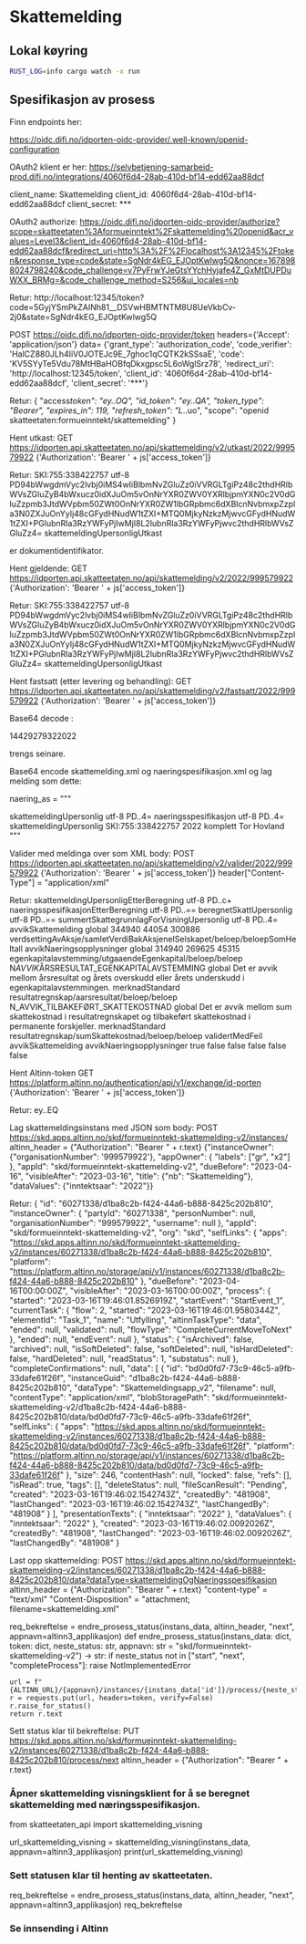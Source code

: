 # Skattemelding

## Lokal køyring

```bash
RUST_LOG=info cargo watch -x run
```

## Spesifikasjon av prosess

Finn endpoints her:

https://oidc.difi.no/idporten-oidc-provider/.well-known/openid-configuration

OAuth2 klient er her:
https://selvbetjening-samarbeid-prod.difi.no/integrations/4060f6d4-28ab-410d-bf14-edd62aa88dcf

client_name: Skattemelding
client_id: 4060f6d4-28ab-410d-bf14-edd62aa88dcf
client_secret: \*\*\*

OAuth2 authorize:
https://oidc.difi.no/idporten-oidc-provider/authorize?scope=skatteetaten%3Aformueinntekt%2Fskattemelding%20openid&acr_values=Level3&client_id=4060f6d4-28ab-410d-bf14-edd62aa88dcf&redirect_uri=http%3A%2F%2Flocalhost%3A12345%2Ftoken&response_type=code&state=SgNdr4kEG_EJOptKwlwg5Q&nonce=1678988024798240&code_challenge=v7PyFrwYJeGtsYYchHyjafe4Z_GxMtDUPDuWXX_BRMg=&code_challenge_method=S256&ui_locales=nb

Retur:
http://localhost:12345/token?code=5GyjYSmPkZAINh81\_\_DSVwHBMTNTM8U8UeVkbCv-2j0&state=SgNdr4kEG_EJOptKwlwg5Q

POST https://oidc.difi.no/idporten-oidc-provider/token
headers={'Accept': 'application/json'}
data= {'grant_type': 'authorization_code',
'code_verifier': 'HalCZ880JLh4IiV0JOTEJc9E_7ghoc1qCQTK2kSSsaE',
'code': 'KV5SYyTe5Vdu78MtHBaHOBfqDkxgpsc5L6oWglSrz78',
'redirect_uri': 'http://localhost:12345/token',
'client_id': '4060f6d4-28ab-410d-bf14-edd62aa88dcf',
'client_secret': '\*\*\*'}

Retur:
{
"access*token": "ey..OQ",
"id_token": "ey..QA",
"token_type": "Bearer",
"expires_in": 119,
"refresh_token": "L*..uo",
"scope": "openid skatteetaten:formueinntekt/skattemelding"
}

Hent utkast:
GET https://idporten.api.skatteetaten.no/api/skattemelding/v2/utkast/2022/999579922
{'Authorization': 'Bearer ' + js['access_token']}

Retur:
<skattemeldingOgNaeringsspesifikasjonforespoerselResponse xmlns="no:skatteetaten:fastsetting:formueinntekt:skattemeldingognaeringsspesifikasjon:forespoersel:response:v2">
<dokumenter>
<skattemeldingdokument>
<id>SKI:755:338422757</id>
<encoding>utf-8</encoding>
<content>PD94bWwgdmVyc2lvbj0iMS4wIiBlbmNvZGluZz0iVVRGLTgiPz48c2thdHRlbWVsZGluZyB4bWxucz0idXJuOm5vOnNrYXR0ZWV0YXRlbjpmYXN0c2V0dGluZzpmb3JtdWVpbm50ZWt0OnNrYXR0ZW1lbGRpbmc6dXBlcnNvbmxpZzpla3N0ZXJuOnYyIj48cGFydHNudW1tZXI+MTQ0MjkyNzkzMjwvcGFydHNudW1tZXI+PGlubnRla3RzYWFyPjIwMjI8L2lubnRla3RzYWFyPjwvc2thdHRlbWVsZGluZz4=</content>
<type>skattemeldingUpersonligUtkast</type>
</skattemeldingdokument>
</dokumenter>
</skattemeldingOgNaeringsspesifikasjonforespoerselResponse>

<id> er dokumentidentifikator.

Hent gjeldende:
GET https://idporten.api.skatteetaten.no/api/skattemelding/v2/2022/999579922
{'Authorization': 'Bearer ' + js['access_token']}

Retur:
<skattemeldingOgNaeringsspesifikasjonforespoerselResponse xmlns="no:skatteetaten:fastsetting:formueinntekt:skattemeldingognaeringsspesifikasjon:forespoersel:response:v2">
<dokumenter>
<skattemeldingdokument>
<id>SKI:755:338422757</id>
<encoding>utf-8</encoding>
<content>PD94bWwgdmVyc2lvbj0iMS4wIiBlbmNvZGluZz0iVVRGLTgiPz48c2thdHRlbWVsZGluZyB4bWxucz0idXJuOm5vOnNrYXR0ZWV0YXRlbjpmYXN0c2V0dGluZzpmb3JtdWVpbm50ZWt0OnNrYXR0ZW1lbGRpbmc6dXBlcnNvbmxpZzpla3N0ZXJuOnYyIj48cGFydHNudW1tZXI+MTQ0MjkyNzkzMjwvcGFydHNudW1tZXI+PGlubnRla3RzYWFyPjIwMjI8L2lubnRla3RzYWFyPjwvc2thdHRlbWVsZGluZz4=</content>
<type>skattemeldingUpersonligUtkast</type>
</skattemeldingdokument>
</dokumenter>
</skattemeldingOgNaeringsspesifikasjonforespoerselResponse>

Hent fastsatt (etter levering og behandling):
GET https://idporten.api.skatteetaten.no/api/skattemelding/v2/fastsatt/2022/999579922
{'Authorization': 'Bearer ' + js['access_token']}

Base64 decode <content>:

<?xml version="1.0" encoding="UTF-8"?><skattemelding xmlns="urn:no:skatteetaten:fastsetting:formueinntekt:skattemelding:upersonlig:ekstern:v2"><partsnummer>1442927932</partsnummer><inntektsaar>2022</inntektsaar></skattemelding>

<partsnummer> trengs seinare.

Base64 encode skattemelding.xml og naeringspesifikasjon.xml og lag melding som dette:

naering_as = """

<?xml version="1.0" encoding="utf-8" ?>
<skattemeldingOgNaeringsspesifikasjonRequest xmlns="no:skatteetaten:fastsetting:formueinntekt:skattemeldingognaeringsspesifikasjon:request:v2">
    <dokumenter>
        <dokument>
            <type>skattemeldingUpersonlig</type>
            <encoding>utf-8</encoding>
            <content>PD..4=</content>
        </dokument>
        <dokument>
            <type>naeringsspesifikasjon</type>
            <encoding>utf-8</encoding>
            <content>PD..4=</content>
        </dokument>
    </dokumenter>
    <dokumentreferanseTilGjeldendeDokument>
        <dokumenttype>skattemeldingUpersonlig</dokumenttype>
        <dokumentidentifikator>SKI:755:338422757</dokumentidentifikator>
    </dokumentreferanseTilGjeldendeDokument>
    <inntektsaar>2022</inntektsaar>
    <innsendingsinformasjon>
        <innsendingstype>komplett</innsendingstype>
        <opprettetAv>Tor Hovland</opprettetAv>
    </innsendingsinformasjon>
</skattemeldingOgNaeringsspesifikasjonRequest>
"""

Valider med meldinga over som XML body:
POST https://idporten.api.skatteetaten.no/api/skattemelding/v2/valider/2022/999579922
{'Authorization': 'Bearer ' + js['access_token']}
header["Content-Type"] = "application/xml"

Retur:
<skattemeldingOgNaeringsspesifikasjonResponse xmlns="no:skatteetaten:fastsetting:formueinntekt:skattemeldingognaeringsspesifikasjon:response:v2">
<dokumenter>
<dokument>
<type>skattemeldingUpersonligEtterBeregning</type>
<encoding>utf-8</encoding>
<content>PD..c+</content>
</dokument>
<dokument>
<type>naeringsspesifikasjonEtterBeregning</type>
<encoding>utf-8</encoding>
<content>PD..==</content>
</dokument>
<dokument>
<type>beregnetSkattUpersonlig</type>
<encoding>utf-8</encoding>
<content>PD..==</content>
</dokument>
<dokument>
<type>summertSkattegrunnlagForVisningUpersonlig</type>
<encoding>utf-8</encoding>
<content>PD..4=</content>
</dokument>
</dokumenter>
<avvikEtterBeregning>
<avvik>
<avvikstype>avvikSkattemelding</avvikstype>
<forekomstidentifikator>global</forekomstidentifikator>
<mottattVerdi>344940</mottattVerdi>
<beregnetVerdi>44054</beregnetVerdi>
<avvikIVerdi>300886</avvikIVerdi>
<sti>verdsettingAvAksje/samletVerdiBakAksjeneISelskapet/beloep/beloepSomHeltall</sti>
</avvik>
<avvik>
<avvikstype>avvikNaeringsopplysninger</avvikstype>
<forekomstidentifikator>global</forekomstidentifikator>
<mottattVerdi>314940</mottattVerdi>
<beregnetVerdi>269625</beregnetVerdi>
<avvikIVerdi>45315</avvikIVerdi>
<sti>egenkapitalavstemming/utgaaendeEgenkapital/beloep/beloep</sti>
</avvik>
</avvikEtterBeregning>
<veiledningEtterKontroll>
<veiledning>
<veiledningstype>N*AVVIK*ÅRSRESULTAT_EGENKAPITALAVSTEMMING</veiledningstype>
<forekomstidentifikator>global</forekomstidentifikator>
<hjelpetekst>Det er avvik mellom årsresultat og årets overskudd eller årets underskudd i egenkapitalavstemmingen.</hjelpetekst>
<betjeningsstrategi>merknadStandard</betjeningsstrategi>
<sti>resultatregnskap/aarsresultat/beloep/beloep</sti>
</veiledning>
<veiledning>
<veiledningstype>N_AVVIK_TILBAKEFØRT_SKATTEKOSTNAD</veiledningstype>
<forekomstidentifikator>global</forekomstidentifikator>
<hjelpetekst>Det er avvik mellom sum skattekostnad i resultatregnskapet og tilbakeført skattekostnad i permanente forskjeller.</hjelpetekst>
<betjeningsstrategi>merknadStandard</betjeningsstrategi>
<sti>resultatregnskap/sumSkattekostnad/beloep/beloep</sti>
</veiledning>
</veiledningEtterKontroll>
<resultatAvValidering>validertMedFeil</resultatAvValidering>
<aarsakTilValidertMedFeil>avvikSkattemelding</aarsakTilValidertMedFeil>
<aarsakTilValidertMedFeil>avvikNaeringsopplysninger</aarsakTilValidertMedFeil>
<informasjonOmUpersonligSkattesubjekt>
<erFritattForFormuesskatt>true</erFritattForFormuesskatt>
<erOmfattetAvSaerreglerForKraftforetak>false</erOmfattetAvSaerreglerForKraftforetak>
<erOmfattetAvPetroleumsskatteloven>false</erOmfattetAvPetroleumsskatteloven>
<erOmfattetAvRederiskatteordningen>false</erOmfattetAvRederiskatteordningen>
<erOmfattetAvFinansskattPaaLoennOgOverskudd>false</erOmfattetAvFinansskattPaaLoennOgOverskudd>
<harLeveringsfritak>false</harLeveringsfritak>
</informasjonOmUpersonligSkattesubjekt>
</skattemeldingOgNaeringsspesifikasjonResponse>

Hent Altinn-token
GET https://platform.altinn.no/authentication/api/v1/exchange/id-porten
{'Authorization': 'Bearer ' + js['access_token']}

Retur:
ey..EQ

Lag skattemeldingsinstans med JSON som body:
POST https://skd.apps.altinn.no/skd/formueinntekt-skattemelding-v2/instances/
altinn_header = {"Authorization": "Bearer " + r.text}
{"instanceOwner": {"organisationNumber": '999579922'},
"appOwner": {
"labels": ["gr", "x2"]
}, "appId": "skd/formueinntekt-skattemelding-v2", "dueBefore": "2023-04-16", "visibleAfter": "2023-03-16",
"title": {"nb": "Skattemelding"}, "dataValues": {"inntektsaar": "2022"}}

Retur:
{
"id": "60271338/d1ba8c2b-f424-44a6-b888-8425c202b810",
"instanceOwner": {
"partyId": "60271338",
"personNumber": null,
"organisationNumber": "999579922",
"username": null
},
"appId": "skd/formueinntekt-skattemelding-v2",
"org": "skd",
"selfLinks": {
"apps": "https://skd.apps.altinn.no/skd/formueinntekt-skattemelding-v2/instances/60271338/d1ba8c2b-f424-44a6-b888-8425c202b810",
"platform": "https://platform.altinn.no/storage/api/v1/instances/60271338/d1ba8c2b-f424-44a6-b888-8425c202b810"
},
"dueBefore": "2023-04-16T00:00:00Z",
"visibleAfter": "2023-03-16T00:00:00Z",
"process": {
"started": "2023-03-16T19:46:01.8526919Z",
"startEvent": "StartEvent_1",
"currentTask": {
"flow": 2,
"started": "2023-03-16T19:46:01.9580344Z",
"elementId": "Task_1",
"name": "Utfylling",
"altinnTaskType": "data",
"ended": null,
"validated": null,
"flowType": "CompleteCurrentMoveToNext"
},
"ended": null,
"endEvent": null
},
"status": {
"isArchived": false,
"archived": null,
"isSoftDeleted": false,
"softDeleted": null,
"isHardDeleted": false,
"hardDeleted": null,
"readStatus": 1,
"substatus": null
},
"completeConfirmations": null,
"data": [
{
"id": "bd0d0fd7-73c9-46c5-a9fb-33dafe61f26f",
"instanceGuid": "d1ba8c2b-f424-44a6-b888-8425c202b810",
"dataType": "Skattemeldingsapp_v2",
"filename": null,
"contentType": "application/xml",
"blobStoragePath": "skd/formueinntekt-skattemelding-v2/d1ba8c2b-f424-44a6-b888-8425c202b810/data/bd0d0fd7-73c9-46c5-a9fb-33dafe61f26f",
"selfLinks": {
"apps": "https://skd.apps.altinn.no/skd/formueinntekt-skattemelding-v2/instances/60271338/d1ba8c2b-f424-44a6-b888-8425c202b810/data/bd0d0fd7-73c9-46c5-a9fb-33dafe61f26f",
"platform": "https://platform.altinn.no/storage/api/v1/instances/60271338/d1ba8c2b-f424-44a6-b888-8425c202b810/data/bd0d0fd7-73c9-46c5-a9fb-33dafe61f26f"
},
"size": 246,
"contentHash": null,
"locked": false,
"refs": [],
"isRead": true,
"tags": [],
"deleteStatus": null,
"fileScanResult": "Pending",
"created": "2023-03-16T19:46:02.1542743Z",
"createdBy": "481908",
"lastChanged": "2023-03-16T19:46:02.1542743Z",
"lastChangedBy": "481908"
}
],
"presentationTexts": {
"inntektsaar": "2022"
},
"dataValues": {
"inntektsaar": "2022"
},
"created": "2023-03-16T19:46:02.0092026Z",
"createdBy": "481908",
"lastChanged": "2023-03-16T19:46:02.0092026Z",
"lastChangedBy": "481908"
}

Last opp skattemelding:
POST https://skd.apps.altinn.no/skd/formueinntekt-skattemelding-v2/instances/60271338/d1ba8c2b-f424-44a6-b888-8425c202b810/data?dataType=skattemeldingOgNaeringsspesifikasjon
altinn_header = {"Authorization": "Bearer " + r.text}
"content-type" = "text/xml"
"Content-Disposition" = "attachment; filename=skattemelding.xml"

req_bekreftelse = endre_prosess_status(instans_data, altinn_header, "next", appnavn=altinn3_applikasjon)
def endre_prosess_status(instans_data: dict, token: dict, neste_status: str,
appnavn: str = "skd/formueinntekt-skattemelding-v2") -> str:
if neste_status not in ["start", "next", "completeProcess"]:
raise NotImplementedError

    url = f"{ALTINN_URL}/{appnavn}/instances/{instans_data['id']}/process/{neste_status}"
    r = requests.put(url, headers=token, verify=False)
    r.raise_for_status()
    return r.text

Sett status klar til bekreftelse:
PUT https://skd.apps.altinn.no/skd/formueinntekt-skattemelding-v2/instances/60271338/d1ba8c2b-f424-44a6-b888-8425c202b810/process/next
altinn_header = {"Authorization": "Bearer " + r.text}

### Åpner skattemelding visningsklient for å se beregnet skattemelding med næringsspesifikasjon.

from skatteetaten_api import skattemelding_visning

url_skattemelding_visning = skattemelding_visning(instans_data, appnavn=altinn3_applikasjon)
print(url_skattemelding_visning)

### Sett statusen klar til henting av skatteetaten.

req_bekreftelse = endre_prosess_status(instans_data, altinn_header, "next", appnavn=altinn3_applikasjon)
req_bekreftelse

### Se innsending i Altinn
